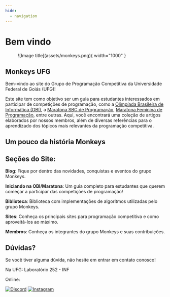 ```yaml
---
hide:
  - navigation
---
```

# Bem vindo

<figure markdown="span">
  ![Image title](assets/monkeys.png){ width="1000" }
</figure>

## Monkeys UFG

Bem-vindo ao site do Grupo de Programação Competitiva da Universidade Federal de Goiás (UFG)!

Este site tem como objetivo ser um guia para estudantes interessados em participar de competições de programação, como a <a href="https://olimpiada.ic.unicamp.br/" target="_blank">Olimpíada Brasileira de Informática (OBI)</a>, a <a href="https://maratona.sbc.org.br/" target="_blank">Maratona SBC de Programação</a>, <a href="https://www.instagram.com/mfp.sbc/" target="_blank">Maratona Feminina de Programação</a>, entre outras. Aqui, você encontrará uma coleção de artigos elaborados por nossos membros, além de diversas referências para o aprendizado dos tópicos mais relevantes da programação competitiva.

## Um pouco da história Monkeys



## Seções do Site:

**Blog**: Fique por dentro das novidades, conquistas e eventos do grupo Monkeys.

**Iniciando na OBI/Maratona**: Um guia completo para estudantes que querem começar a participar das competições de programação!

**Biblioteca**: Biblioteca com implementações de algoritmos utilizadas pelo grupo Monkeys.

**Sites**: Conheça os principais sites para programação competitiva e como aproveitá-los ao máximo.

**Membros**: Conheça os integrantes do grupo Monkeys e suas contribuições.

## Dúvidas?
Se você tiver alguma dúvida, não hesite em entrar em contato conosco!

Na UFG: Laboratório 252 - INF

Online:

[![Discord](https://img.shields.io/badge/Discord-7289DA?style=flat&logo=discord&logoColor=white)](https://discord.gg/fVy39w4nNv)
[![Instagram](https://img.shields.io/badge/Instagram-E4405F?style=flat&logo=instagram&logoColor=white)](https://www.instagram.com/ufg_monkeys/#)


